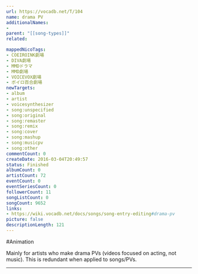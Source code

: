 ```yaml
---
url: https://vocadb.net/T/104
name: drama PV
additionalNames: 
- 
parent: "[[song-types]]"
related:

mappedNicoTags:
- COEIROINK劇場
- DIVA劇場
- MMDドラマ
- MMD劇場
- VOICEVOX劇場
- ボイロ百合劇場
newTargets:
- album
- artist
- voicesynthesizer
- song:unspecified
- song:original
- song:remaster
- song:remix
- song:cover
- song:mashup
- song:musicpv
- song:other
commentCount: 0
createDate: 2016-03-04T20:49:57
status: Finished
albumCount: 0
artistCount: 72
eventCount: 0
eventSeriesCount: 0
followerCount: 11
songListCount: 0
songCount: 9652
links: 
- https://wiki.vocadb.net/docs/songs/song-entry-editing#drama-pv
picture: false
descriptionLength: 121
---
```


#Animation

Mainly for artists who make drama PVs (videos focused on acting, not music). This is redundant when applied to songs/PVs.

---

